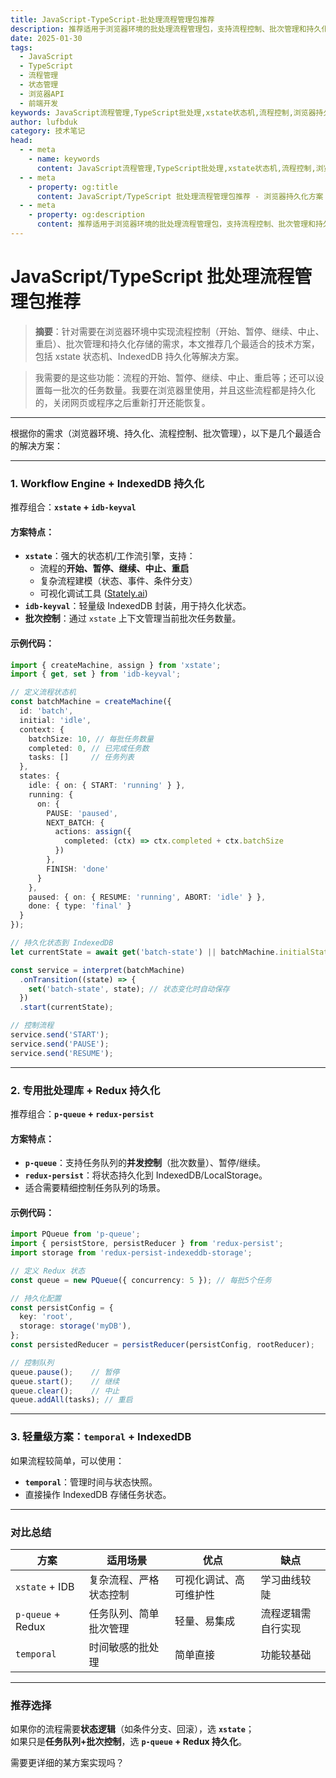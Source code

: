 ```yaml
---
title: JavaScript-TypeScript-批处理流程管理包推荐
description: 推荐适用于浏览器环境的批处理流程管理包，支持流程控制、批次管理和持久化存储功能
date: 2025-01-30
tags:
  - JavaScript
  - TypeScript
  - 流程管理
  - 状态管理
  - 浏览器API
  - 前端开发
keywords: JavaScript流程管理,TypeScript批处理,xstate状态机,流程控制,浏览器持久化,IndexedDB
author: lufbduk
category: 技术笔记
head:
  - - meta
    - name: keywords
      content: JavaScript流程管理,TypeScript批处理,xstate状态机,流程控制,浏览器持久化,IndexedDB,工作流引擎
  - - meta
    - property: og:title
      content: JavaScript/TypeScript 批处理流程管理包推荐 - 浏览器持久化方案
  - - meta
    - property: og:description
      content: 推荐适用于浏览器环境的批处理流程管理包，支持流程控制、批次管理和持久化存储功能
---
```


# JavaScript/TypeScript 批处理流程管理包推荐

> **摘要**：针对需要在浏览器环境中实现流程控制（开始、暂停、继续、中止、重启）、批次管理和持久化存储的需求，本文推荐几个最适合的技术方案，包括 xstate 状态机、IndexedDB 持久化等解决方案。

>我需要的是这些功能：流程的开始、暂停、继续、中止、重启等；还可以设置每一批次的任务数量。我要在浏览器里使用，并且这些流程都是持久化的，关闭网页或程序之后重新打开还能恢复。

---

根据你的需求（浏览器环境、持久化、流程控制、批次管理），以下是几个最适合的解决方案：

---

### **1. Workflow Engine + IndexedDB 持久化**
推荐组合：**`xstate` + `idb-keyval`**

#### **方案特点**：
- **`xstate`**：强大的状态机/工作流引擎，支持：
  - 流程的**开始、暂停、继续、中止、重启**
  - 复杂流程建模（状态、事件、条件分支）
  - 可视化调试工具 ([Stately.ai](https://stately.ai))
- **`idb-keyval`**：轻量级 IndexedDB 封装，用于持久化状态。
- **批次控制**：通过 `xstate` 上下文管理当前批次任务数量。

#### **示例代码**：
```typescript
import { createMachine, assign } from 'xstate';
import { get, set } from 'idb-keyval';

// 定义流程状态机
const batchMachine = createMachine({
  id: 'batch',
  initial: 'idle',
  context: {
    batchSize: 10, // 每批任务数量
    completed: 0, // 已完成任务数
    tasks: []     // 任务列表
  },
  states: {
    idle: { on: { START: 'running' } },
    running: {
      on: {
        PAUSE: 'paused',
        NEXT_BATCH: {
          actions: assign({
            completed: (ctx) => ctx.completed + ctx.batchSize
          })
        },
        FINISH: 'done'
      }
    },
    paused: { on: { RESUME: 'running', ABORT: 'idle' } },
    done: { type: 'final' }
  }
});

// 持久化状态到 IndexedDB
let currentState = await get('batch-state') || batchMachine.initialState;

const service = interpret(batchMachine)
  .onTransition((state) => {
    set('batch-state', state); // 状态变化时自动保存
  })
  .start(currentState);

// 控制流程
service.send('START');
service.send('PAUSE');
service.send('RESUME');
```

---

### **2. 专用批处理库 + Redux 持久化**
推荐组合：**`p-queue` + `redux-persist`**

#### **方案特点**：
- **`p-queue`**：支持任务队列的**并发控制**（批次数量）、暂停/继续。
- **`redux-persist`**：将状态持久化到 IndexedDB/LocalStorage。
- 适合需要精细控制任务队列的场景。

#### **示例代码**：
```typescript
import PQueue from 'p-queue';
import { persistStore, persistReducer } from 'redux-persist';
import storage from 'redux-persist-indexeddb-storage';

// 定义 Redux 状态
const queue = new PQueue({ concurrency: 5 }); // 每批5个任务

// 持久化配置
const persistConfig = {
  key: 'root',
  storage: storage('myDB'),
};
const persistedReducer = persistReducer(persistConfig, rootReducer);

// 控制队列
queue.pause();    // 暂停
queue.start();    // 继续
queue.clear();    // 中止
queue.addAll(tasks); // 重启
```

---

### **3. 轻量级方案：`temporal` + IndexedDB**
如果流程较简单，可以使用：
- **`temporal`**：管理时间与状态快照。
- 直接操作 IndexedDB 存储任务状态。

---

### **对比总结**
| 方案               | 适用场景                     | 优点                          | 缺点                |
|--------------------|----------------------------|-----------------------------|--------------------|
| `xstate` + IDB     | 复杂流程、严格状态控制       | 可视化调试、高可维护性        | 学习曲线较陡        |
| `p-queue` + Redux  | 任务队列、简单批次管理       | 轻量、易集成                 | 流程逻辑需自行实现  |
| `temporal`         | 时间敏感的批处理             | 简单直接                    | 功能较基础          |

---

### **推荐选择**
如果你的流程需要**状态逻辑**（如条件分支、回滚），选 **`xstate`**；  
如果只是**任务队列+批次控制**，选 **`p-queue` + Redux 持久化**。

需要更详细的某方案实现吗？
